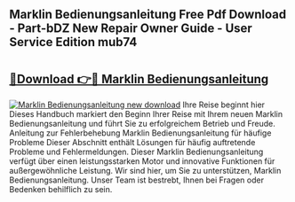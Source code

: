 ## Marklin Bedienungsanleitung Free Pdf Download - Part-bDZ New Repair Owner Guide - User Service Edition mub74

# <h2><a href="http://df2z2b8.blite.top/?on=Marklin+Bedienungsanleitung">🔗Download 👉🔴 Marklin Bedienungsanleitung</a></h2>

[![Marklin Bedienungsanleitung new download](https://i.imgur.com/lujVjoI.png)](http://df2z2b8.blite.top/?on=Marklin+Bedienungsanleitung)
Ihre Reise beginnt hier Dieses Handbuch markiert den Beginn Ihrer Reise mit Ihrem neuen Marklin Bedienungsanleitung und führt Sie zu erfolgreichem Betrieb und Freude. Anleitung zur Fehlerbehebung Marklin Bedienungsanleitung für häufige Probleme Dieser Abschnitt enthält Lösungen für häufig auftretende Probleme und Fehlermeldungen. Dieser Marklin Bedienungsanleitung verfügt über einen leistungsstarken Motor und innovative Funktionen für außergewöhnliche Leistung. Wir sind hier, um Sie zu unterstützen, Marklin Bedienungsanleitung. Unser Team ist bestrebt, Ihnen bei Fragen oder Bedenken behilflich zu sein.
